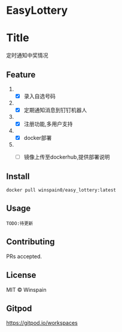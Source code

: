 # EasyLottery


# Title

定时通知中奖情况

## Feature
1. - [x] 录入自选号码
2. - [x] 定期通知消息到钉钉机器人
3. - [x] 注册功能,多用户支持
4. - [x] docker部署
5. - [ ] 镜像上传至dockerhub,提供部署说明


## Install

```
docker pull winspain0/easy_lottery:latest
```

## Usage

```
TODO:待更新
```

## Contributing

PRs accepted.

## License

MIT © Winspain

## Gitpod
https://gitpod.io/workspaces
